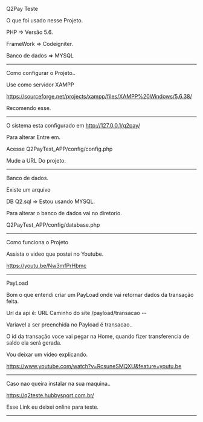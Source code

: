 Q2Pay Teste

O que foi usado nesse Projeto.

PHP => Versão 5.6.

FrameWork => Codeigniter.

Banco de dados => MYSQL

---------------------------------------------------------------------
Como configurar o Projeto..

Use como servidor XAMPP

https://sourceforge.net/projects/xampp/files/XAMPP%20Windows/5.6.38/

Recomendo esse.

---------------------------------------------------------------------
O sistema esta configurado em http://127.0.0.1/q2pay/

Para alterar Entre em.

Acesse Q2PayTest_APP/config/config.php

Mude a URL Do projeto.

---------------------------------------------------------------------
Banco de dados.

Existe um arquivo

DB Q2.sql => Estou usando MYSQL.

Para alterar o banco de dados vai no diretorio. 

Q2PayTest_APP/config/database.php

---------------------------------------------------------------------

Como funciona o Projeto 

Assista o video que postei no Youtube.

https://youtu.be/Nw3mfPrHbmc

---------------------------------------------------------------------

PayLoad 

Bom o que entendi criar um PayLoad onde vai retornar dados da transação feita.

Url da api é: URL Caminho do site /payload/transacao -- 

Variavel a ser preenchida no Payload é transacao..

O id da transação voce vai pegar na Home, quando fizer transferencia de saldo ela será gerada.

Vou deixar um video explicando.

https://www.youtube.com/watch?v=RcsuneSMQXU&feature=youtu.be

------------------------------------------------------------------------

Caso nao queira instalar na sua maquina..

https://q2teste.hubbysport.com.br/ 

Esse Link eu deixei online para teste.

--------------------------------------------------------------------





